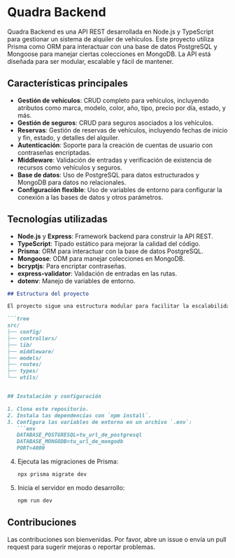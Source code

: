 # Quadra Backend

Quadra Backend es una API REST desarrollada en Node.js y TypeScript para gestionar un sistema de alquiler de vehículos. Este proyecto utiliza Prisma como ORM para interactuar con una base de datos PostgreSQL y Mongoose para manejar ciertas colecciones en MongoDB. La API está diseñada para ser modular, escalable y fácil de mantener.

## Características principales

- **Gestión de vehículos**: CRUD completo para vehículos, incluyendo atributos como marca, modelo, color, año, tipo, precio por día, estado, y más.
- **Gestión de seguros**: CRUD para seguros asociados a los vehículos.
- **Reservas**: Gestión de reservas de vehículos, incluyendo fechas de inicio y fin, estado, y detalles del alquiler.
- **Autenticación**: Soporte para la creación de cuentas de usuario con contraseñas encriptadas.
- **Middleware**: Validación de entradas y verificación de existencia de recursos como vehículos y seguros.
- **Base de datos**: Uso de PostgreSQL para datos estructurados y MongoDB para datos no relacionales.
- **Configuración flexible**: Uso de variables de entorno para configurar la conexión a las bases de datos y otros parámetros.

## Tecnologías utilizadas

- **Node.js** y **Express**: Framework backend para construir la API REST.
- **TypeScript**: Tipado estático para mejorar la calidad del código.
- **Prisma**: ORM para interactuar con la base de datos PostgreSQL.
- **Mongoose**: ODM para manejar colecciones en MongoDB.
- **bcryptjs**: Para encriptar contraseñas.
- **express-validator**: Validación de entradas en las rutas.
- **dotenv**: Manejo de variables de entorno.

```markdown
## Estructura del proyecto

El proyecto sigue una estructura modular para facilitar la escalabilidad y el mantenimiento:

```tree
src/
├── config/
├── controllers/
├── lib/
├── middleware/
├── models/
├── routes/
├── types/
└── utils/


## Instalación y configuración

1. Clona este repositorio.
2. Instala las dependencias con `npm install`.
3. Configura las variables de entorno en un archivo `.env`:
   ```env
   DATABASE_POSTGRESQL=tu_url_de_postgresql
   DATABASE_MONGODB=tu_url_de_mongodb
   PORT=4000
   ```
4. Ejecuta las migraciones de Prisma:
   ```sh
   npx prisma migrate dev
   ```
5. Inicia el servidor en modo desarrollo:
   ```sh
   npm run dev
   ```

## Contribuciones
Las contribuciones son bienvenidas. Por favor, abre un issue o envía un pull request para sugerir mejoras o reportar problemas.

